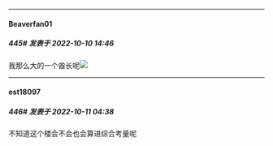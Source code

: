 

*****

####  Beaverfan01  
##### 445#       发表于 2022-10-10 14:46

我那么大的一个酋长呢<img src="https://static.saraba1st.com/image/smiley/face2017/012.png" referrerpolicy="no-referrer">



*****

####  est18097  
##### 446#       发表于 2022-10-11 04:38

不知道这个楼会不会也会算进综合考量呢

